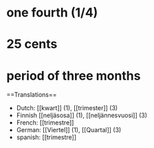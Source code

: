 # one fourth (1/4)
# 25 cents
# period of three months

==Translations==

* Dutch: [[kwart]] (1), [[trimester]] (3)
* Finnish [[neljäsosa]] (1), [[neljännesvuosi]] (3)
* French: [[trimestre]]
* German: [[Viertel]] (1), [[Quartal]] (3)
* spanish: [[trimestre]]